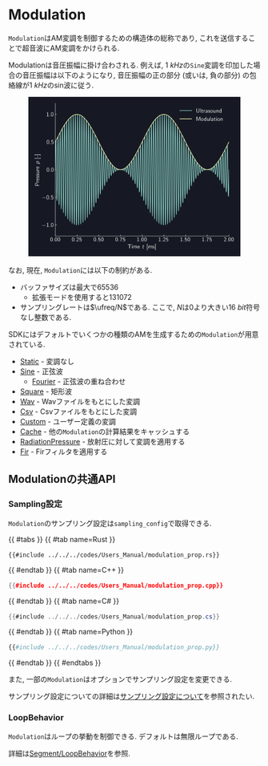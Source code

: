# Modulation

`Modulation`はAM変調を制御するための構造体の総称であり, これを送信することで超音波にAM変調をかけられる.

Modulationは音圧振幅に掛け合わされる.
例えば, $\SI{1}{kHz}$の`Sine`変調を印加した場合の音圧振幅は以下のようになり, 音圧振幅の正の部分 (或いは, 負の部分) の包絡線が$\SI{1}{kHz}$のsin波に従う.

<figure>
  <img src="../../fig/Users_Manual/sine_1k_mod.png"/>
</figure>

なお, 現在, `Modulation`には以下の制約がある.

* バッファサイズは最大で65536
  * 拡張モードを使用すると131072
* サンプリングレートは$\ufreq/N$である. ここで, $N$は0より大きい$\SI{16}{bit}$符号なし整数である.

SDKにはデフォルトでいくつかの種類のAMを生成するための`Modulation`が用意されている.

* [Static](./modulation/static.md) - 変調なし
* [Sine](./modulation/sine.md) - 正弦波
  * [Fourier](./modulation/fourier.md) - 正弦波の重ね合わせ
* [Square](./modulation/square.md) - 矩形波
* [Wav](./modulation/wav.md) - Wavファイルをもとにした変調
* [Csv](./modulation/csv.md) - Csvファイルをもとにした変調
* [Custom](./modulation/custom.md) - ユーザー定義の変調
* [Cache](./modulation/cache.md) - 他の`Modulation`の計算結果をキャッシュする
* [RadiationPressure](./modulation/radiation.md) - 放射圧に対して変調を適用する
* [Fir](./modulation/fir.md) - Firフィルタを適用する

## Modulationの共通API

### Sampling設定

`Modulation`のサンプリング設定は`sampling_config`で取得できる.


{{ #tabs }}
{{ #tab name=Rust }}
```rust,edition2024
{{#include ../../../codes/Users_Manual/modulation_prop.rs}}
```
{{ #endtab }}
{{ #tab name=C++ }}
```cpp
{{#include ../../../codes/Users_Manual/modulation_prop.cpp}}
```
{{ #endtab }}
{{ #tab name=C# }}
```cs
{{#include ../../../codes/Users_Manual/modulation_prop.cs}}
```
{{ #endtab }}
{{ #tab name=Python }}
```python
{{#include ../../../codes/Users_Manual/modulation_prop.py}}
```
{{ #endtab }}
{{ #endtabs }}

また, 一部の`Modulation`はオプションでサンプリング設定を変更できる.

サンプリング設定についての詳細は[サンプリング設定について](./sampling_config.md)を参照されたい.

### LoopBehavior

`Modulation`はループの挙動を制御できる.
デフォルトは無限ループである.

詳細は[Segment/LoopBehavior](./segment.md)を参照.
